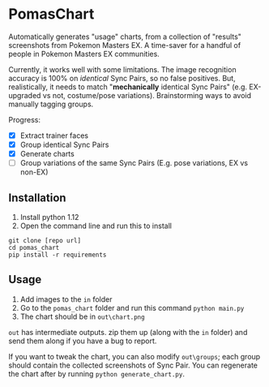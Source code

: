# PomasChart
Automatically generates "usage" charts, from a collection of "results" screenshots from Pokemon Masters EX.  A time-saver for a handful of people in Pokemon Masters EX communities.

Currently, it works well with some limitations. The image recognition accuracy is 100% on _identical_ Sync Pairs, so no false positives. But, realistically, it needs to match "**mechanically** identical Sync Pairs" (e.g. EX-upgraded vs not, costume/pose variations). Brainstorming ways to avoid manually tagging groups.

Progress:
- [X] Extract trainer faces
- [X] Group identical Sync Pairs
- [X] Generate charts
- [ ] Group variations of the same Sync Pairs (E.g. pose variations, EX vs non-EX)

## Installation

1. Install python 1.12
2. Open the command line and run this to install

```
git clone [repo url]
cd pomas_chart
pip install -r requirements
```

## Usage

1. Add images to the `in` folder
2. Go to the `pomas_chart` folder and run this command `python main.py`
3. The chart should be in `out\chart.png`

`out` has intermediate outputs. zip them up (along with the `in` folder) and send them along if you have a bug to report.

If you want to tweak the chart, you can also modify `out\groups`; each group should contain the collected screenshots of Sync Pair. You can regenerate the chart after by running `python generate_chart.py`.
